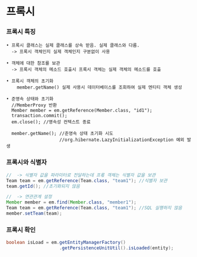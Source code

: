# 프록시
  
### 프록시 특징
    • 프록시 클래스는 실제 클래스를 상속 받음. 실제 클래스와 다름.
      -> 프록시 객체인지 실제 객체인지 구분없이 사용

    • 객체에 대한 참조를 보관
      -> 프록시 객체의 메소드 호출시 프록시 객체는 실제 객체의 메소드를 호출
      
    • 프록시 객체의 초기화
        member.getName() 실제 사용시 데이터베이스를 조회하여 실제 엔티티 객체 생성

    • 준영속 상태와 초기화
      //MemberProxy 반환
      Member member = em.getReference(Member.class, "id1");
      transaction.commit();
      em.close(); //영속성 컨텍스트 종료
      
      member.getName(); //준영속 상태 초기화 시도
                        //org.hibernate.LazyInitializationException 예외 발생

### 프록시와 식별자
```JAVA
//  -> 식별자 값을 파라미터로 전달하는데 프롟 객체는 식별자 값을 보관
Team team = em.getReference(Team.class, "team1"); //식별자 보관
team.getId(); //초기화되지 않음

//  -> 연관관계 설정
Member member = em.find(Member.class, "member1");
Team team = em.getReference(Team.class, "team1"); //SQL 실행하지 않음
member.setTeam(team);
```

### 프록시 확인
```JAVA
boolean isLoad = em.getEntityManagerFactory()
                    .getPersistenceUnitUtil().isLoaded(entity);
```
